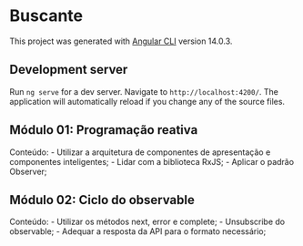 # Buscante

This project was generated with [Angular CLI](https://github.com/angular/angular-cli) version 14.0.3.

## Development server

Run `ng serve` for a dev server. Navigate to `http://localhost:4200/`. The application will automatically reload if you change any of the source files.

## Módulo 01: Programação reativa

Conteúdo: - Utilizar a arquitetura de componentes de apresentação e componentes inteligentes; - Lidar com a biblioteca RxJS; - Aplicar o padrão Observer;

## Módulo 02: Ciclo do observable

Conteúdo: - Utilizar os métodos next, error e complete; - Unsubscribe do observable; - Adequar a resposta da API para o formato necessário;

